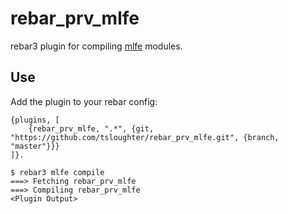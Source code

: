 rebar_prv_mlfe
=====

rebar3 plugin for compiling [mlfe](https://github.com/j14159/mlfe) modules.

Use
---

Add the plugin to your rebar config:

```
{plugins, [
    {rebar_prv_mlfe, ".*", {git, "https://github.com/tsloughter/rebar_prv_mlfe.git", {branch, "master"}}}
]}.
```

```
$ rebar3 mlfe compile
===> Fetching rebar_prv_mlfe
===> Compiling rebar_prv_mlfe
<Plugin Output>
```
